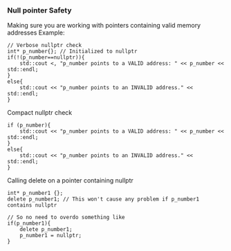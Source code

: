 ### Null pointer Safety
Making sure you are working with pointers containing valid memory addresses
Example:

	// Verbose nullptr check
	int* p_number{}; // Initialized to nullptr
	if(!(p_number==nullptr)){
		std::cout <, "p_number points to a VALID address: " << p_number << std::endl;
	}
	else{
		std::cout << "p_number points to an INVALID address." << std::endl;
	}

Compact nullptr check

	if (p_number){
		std::cout << "p_number points to a VALID address: " << p_number << std::endl;
	}
	else{
		std::cout << "p_number points to an INVALID address." << std::endl;
	}

Calling delete on a pointer containing nullptr

	int* p_number1 {};
	delete p_number1; // This won't cause any problem if p_number1 contains nullptr

	// So no need to overdo something like
	if(p_number1){
		delete p_number1;
		p_number1 = nullptr;
	}